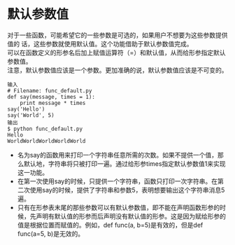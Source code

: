 # 默认参数值
对于一些函数，可能希望它的一些参数是可选的，如果用户不想要为这些参数提供值的
话，这些参数就使用默认值。这个功能借助于默认参数值完成。  
可以在函数定义的形参名后加上赋值运算符（=）和默认值，从而给形参指定默认参数值。  
注意，默认参数值应该是一个参数。更加准确的说，默认参数值应该是不可变的。
	
	输入
	# Filename: func_default.py
	def say(message, times = 1):
		print message * times
	say('Hello')
	say('World', 5)
	输出
	$ python func_default.py
	Hello
	WorldWorldWorldWorldWorld
* 名为say的函数用来打印一个字符串任意所需的次数。如果不提供一个值，那么默认地，字符串将只被打印一遍。通过给形参times指定默认参数值1来实现这一功能。
* 在第一次使用say的时候，只提供一个字符串，函数只打印一次字符串。在第二次使用say的时候，提供了字符串和参数5，表明想要输出这个字符串消息5遍。  
* 只有在形参表末尾的那些参数可以有默认参数值，即不能在声明函数形参的时候，先声明有默认值的形参而后声明没有默认值的形参。这是因为赋给形参的值是根据位置而赋值的。例如，def func(a, b=5)是有效的，但是def func(a=5, b)是无效的。